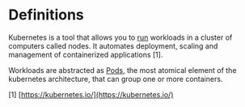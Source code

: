 # Definitions

Kubernetes is a tool that allows you to [run](https://kubernetes.io/docs/reference/generated/kubectl/kubectl-commands#run) workloads in a cluster of computers called nodes. It automates deployment, scaling and management of containerized applications \[1].

Workloads are abstracted as [Pods](https://kubernetes.io/docs/concepts/workloads/pods/), the most atomical element of the kubernetes architecture, that can group one or more containers.

\[1] [https://kubernetes.io/](https://kubernetes.io/)
